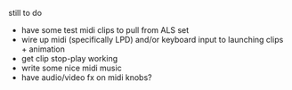 
still to do
- have some test midi clips to pull from ALS set 
- wire up midi (specifically LPD) and/or keyboard input to launching clips + animation
- get clip stop-play working 
- write some nice midi music
- have audio/video fx on midi knobs?